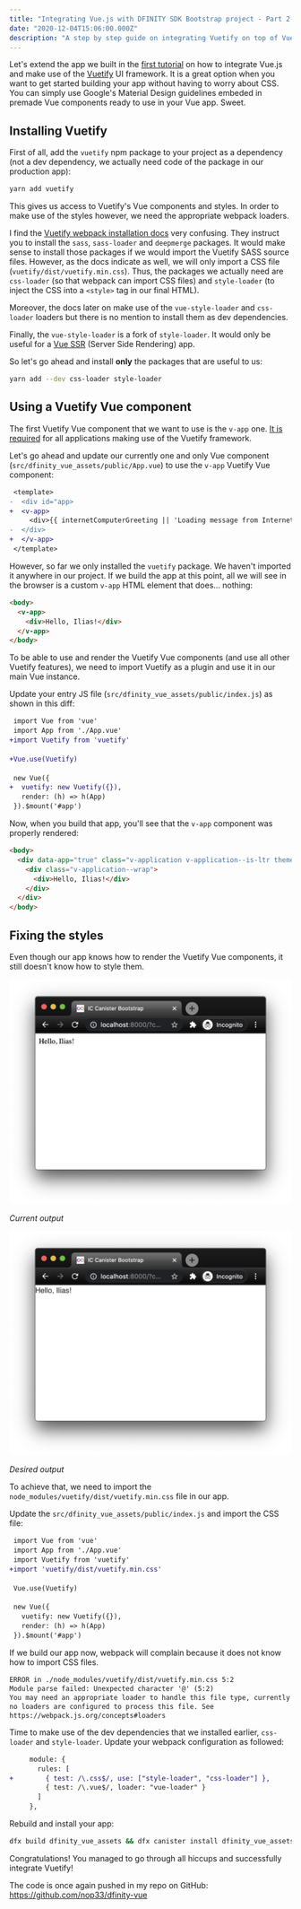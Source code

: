 ```yaml
---
title: "Integrating Vue.js with DFINITY SDK Bootstrap project - Part 2: Adding Vuetify"
date: "2020-12-04T15:06:00.000Z"
description: "A step by step guide on integrating Vuetify on top of Vue.js with the bootstrap project of the DFINITY SDK."
---
```


Let's extend the app we built in the [first tutorial](/integrating-vue-dfinity-sdk) on how to integrate Vue.js and make use of the [Vuetify][vuetify] UI framework. It is a great option when you want to get started building your app without having to worry about CSS. You can simply use Google's Material Design guidelines embeded in premade Vue components ready to use in your Vue app. Sweet.

## Installing Vuetify

First of all, add the `vuetify` npm package to your project as a dependency (not a dev dependency, we actually need code of the package in our production app):

```sh
yarn add vuetify
```

This gives us access to Vuetify's Vue components and styles. In order to make use of the styles however, we need the appropriate webpack loaders.

I find the [Vuetify webpack installation docs][vuetify-docs] very confusing. They instruct you to install the `sass`, `sass-loader` and `deepmerge` packages. It would make sense to install those packages if we would import the Vuetify SASS source files. However, as the docs indicate as well, we will only import a CSS file (`vuetify/dist/vuetify.min.css`). Thus, the packages we actually need are `css-loader` (so that webpack can import CSS files) and `style-loader` (to inject the CSS into a `<style>` tag in our final HTML).

Moreover, the docs later on make use of the `vue-style-loader` and `css-loader` loaders but there is no mention to install them as dev dependencies.

Finally, the `vue-style-loader` is a fork of `style-loader`. It would only be useful for a [Vue SSR][ssr] (Server Side Rendering) app.

So let's go ahead and install **only** the packages that are useful to us:

```sh
yarn add --dev css-loader style-loader
```

## Using a Vuetify Vue component

The first Vuetify Vue component that we want to use is the `v-app` one. [It is required][required] for all applications making use of the Vuetify framework.

Let's go ahead and update our currently one and only Vue component (`src/dfinity_vue_assets/public/App.vue`) to use the `v-app` Vuetify Vue component:

```diff
 <template>
-  <div id="app>
+  <v-app>
     <div>{{ internetComputerGreeting || 'Loading message from Internet Computer...' }}</div>
-  </div>
+  </v-app>
 </template>
```

However, so far we only installed the `vuetify` package. We haven't imported it anywhere in our project. If we build the app at this point, all we will see in the browser is a custom `v-app` HTML element that does... nothing:

```html
<body>
  <v-app>
    <div>Hello, Ilias!</div>
  </v-app>
</body>
```

To be able to use and render the Vuetify Vue components (and use all other Vuetify features), we need to import Vuetify as a plugin and use it in our main Vue instance.

Update your entry JS file (`src/dfinity_vue_assets/public/index.js`) as shown in this diff:

```diff
 import Vue from 'vue'
 import App from './App.vue'
+import Vuetify from 'vuetify'

+Vue.use(Vuetify)

 new Vue({
+  vuetify: new Vuetify({}),
   render: (h) => h(App)
 }).$mount('#app')
```

Now, when you build that app, you'll see that the `v-app` component was properly rendered:

```html
<body>
  <div data-app="true" class="v-application v-application--is-ltr theme--light" id="app">
    <div class="v-application--wrap">
      <div>Hello, Ilias!</div>
    </div>
  </div>
</body>
```

## Fixing the styles

Even though our app knows how to render the Vuetify Vue components, it still doesn't know how to style them.

![Output without Vuetify styles](no-styles.png)

_Current output_

![Output with Vuetify styles](styles.png)

_Desired output_

To achieve that, we need to import the `node_modules/vuetify/dist/vuetify.min.css` file in our app.

Update the `src/dfinity_vue_assets/public/index.js` and import the CSS file:

```diff
 import Vue from 'vue'
 import App from './App.vue'
 import Vuetify from 'vuetify'
+import 'vuetify/dist/vuetify.min.css'

 Vue.use(Vuetify)

 new Vue({
   vuetify: new Vuetify({}),
   render: (h) => h(App)
 }).$mount('#app')
```

If we build our app now, webpack will complain because it does not know how to import CSS files.

```
ERROR in ./node_modules/vuetify/dist/vuetify.min.css 5:2
Module parse failed: Unexpected character '@' (5:2)
You may need an appropriate loader to handle this file type, currently no loaders are configured to process this file. See https://webpack.js.org/concepts#loaders
```

Time to make use of the dev dependencies that we installed earlier, `css-loader` and `style-loader`. Update your webpack configuration as followed:

```diff
     module: {
       rules: [
+        { test: /\.css$/, use: ["style-loader", "css-loader"] },
         { test: /\.vue$/, loader: "vue-loader" }
       ]
     },
```

Rebuild and install your app:

```sh
dfx build dfinity_vue_assets && dfx canister install dfinity_vue_assets --mode upgrade
```

Congratulations! You managed to go through all hiccups and successfully integrate Vuetify!

The code is once again pushed in my repo on GitHub: https://github.com/nop33/dfinity-vue

[docs]: https://next.vuetifyjs.com/en/getting-started/installation/#webpack-install
[ssr]: https://github.com/vuejs/vue-style-loader#server-side-rendering-support
[vuetify]: https://vuetifyjs.com/
[vuetify-docs]: https://next.vuetifyjs.com/en/getting-started/installation/#webpack-install
[required]: https://v2.vuetifyjs.com/en/components/application/
